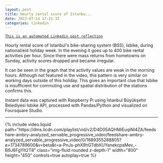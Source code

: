 ```yaml
---
layout: post
title: Hourly rental score of Istanbu...
date: 2023-07-14 17:21:32
categories: linkedin
---
```


[`This is an automated Linkedin post reflection`](https://www.linkedin.com/feed/update/urn:li:activity:7085669659949113344)

Hourly rental score of Istanbul's bike-sharing system (BSS), Isbike, during national/eid holiday week. In the evening it goes up to 400 bike rental activities per hour. Since there were mass returns from hometowns on Sunday, activity scores dropped and became irregular.

It can be seen in the graph that the activity values ​​are weak in the morning hours. Although not featured in the video, this pattern is very similar on working days outside of this holiday. This gives an important clue that Isbike is insufficient for commuting use and spatial distribution of the stations confirms this.

Instant data was captured with Raspberry Pi using İstanbul Büyükşehir Belediyesi Isbike API, processed with Pandas/Python and visualized on Foursquare Studio.


<hr>


<div class="row mt-3 d-flex justify-content-center align-items-center">
{% include video.liquid path="https://dms.licdn.com/playlist/vid/v2/D4D05AQHMiEuqiNI4ZA/feedshare-ambry-analyzed_servable_progressive_video/feedshare-ambry-analyzed_servable_progressive_video/0/1689355288805?e=1734789600&v=beta&t=a-PnJs-phX9hGTdbXUYanekcpaMev_-B9J6FgYIt2T8" class="img-fluid rounded z-depth-1" width="800" height="450" controls=true autoplay=true %}


</div>
